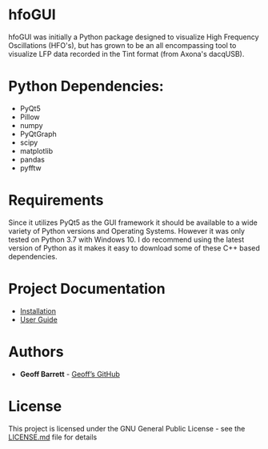 # hfoGUI

hfoGUI was initially a Python package designed to visualize High Frequency Oscillations (HFO's), but has grown to be an all encompassing tool to visualize LFP data recorded in the Tint format (from Axona's dacqUSB).

# Python Dependencies:
- PyQt5
- Pillow
- numpy
- PyQtGraph
- scipy
- matplotlib 
- pandas
- pyfftw

# Requirements
Since it utilizes PyQt5 as the GUI framework it should be available to a wide variety of Python versions and Operating Systems. However it was only tested on Python 3.7 with Windows 10. I do recommend using the latest version of Python as it makes it easy to download some of these C++ based dependencies. 

# Project Documentation
- [Installation](https://geba.technology/project/hfogui)
- [User Guide](https://geba.technology/project/hfogui-hfogui-user-guide)

# Authors
* **Geoff Barrett** - [Geoff’s GitHub](https://github.com/GeoffBarrett)

# License

This project is licensed under the GNU  General  Public  License - see the [LICENSE.md](../master/LICENSE) file for details
